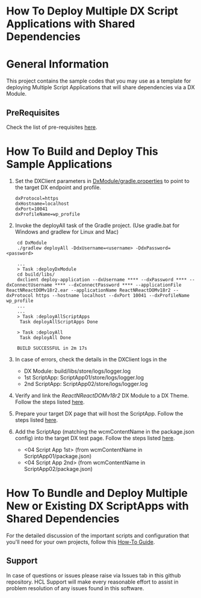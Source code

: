 # How To Deploy Multiple DX Script Applications with Shared Dependencies

# General Information
This project contains the sample codes that you may use as a template for deploying Multiple Script Applications that will share dependencies via a DX Module. 

## PreRequisites
Check the list of pre-requisites [here](https://pages.git.cwp.pnp-hcl.com/CWPdoc/dx-mkdocs/in-progress/guide_me/tutorials/scriptapps/pre_requisites/).

#  How To Build and Deploy This Sample Applications
1. Set the DXClient parameters in [DxModule/gradle.properties](DxModule/gradle.properties) to point to the target DX endpoint and profile.
    ```
   dxProtocol=https
   dxHostname=localhost
   dxPort=10041
   dxProfileName=wp_profile
    ```

2. Invoke the deployAll task of the Gradle project. (Use gradle.bat for Windows and gradlew for Linux and Mac)
``` 
    cd DxModule
    ./gradlew deployAll -DdxUsername=<username> -DdxPassword=<password>
``` 
``` 
    ...
    > Task :deployDxModule
    cd build/libs/
    dxclient deploy-application --dxUsername **** --dxPassword **** --dxConnectUsername **** --dxConnectPassword **** --applicationFile ReactNReactDOMv18r2.ear --applicationName ReactNReactDOMv18r2 --dxProtocol https --hostname localhost --dxPort 10041 --dxProfileName wp_profile
    ...
    ...
    > Task :deployAllScriptApps
     Task deployAllScriptApps Done
    
    > Task :deployAll
     Task deployAll Done
    
    BUILD SUCCESSFUL in 2m 17s
```

3. In case of errors, check the details in the DXClient logs in the 
   - DX Module: build/libs/store/logs/logger.log
   - 1st ScriptApp: ScriptApp01/store/logs/logger.log
   - 2nd ScriptApp: ScriptApp02/store/logs/logger.log

4. Verify and link the _ReactNReactDOMv18r2_ DX Module to a DX Theme. Follow the steps listed [here](https://pages.git.cwp.pnp-hcl.com/CWPdoc/dx-mkdocs/in-progress/guide_me/tutorials/scriptapps/common-setup/post-deployment/verify_link_module_to_theme/).

5. Prepare your target DX page that will host the ScriptApp. Follow the steps listed [here](https://pages.git.cwp.pnp-hcl.com/CWPdoc/dx-mkdocs/in-progress/guide_me/tutorials/scriptapps/common-setup/post-deployment/prepare_dx_page/).

6. Add the ScriptApp (matching the wcmContentName in the package.json config) into the target DX test page. Follow the steps listed [here](https://pages.git.cwp.pnp-hcl.com/CWPdoc/dx-mkdocs/in-progress/guide_me/tutorials/scriptapps/common-setup/post-deployment/add_scriptapp_to_page/).
   - <04 Script App 1st> (from wcmContentName in ScriptApp01/package.json)
   - <04 Script App 2nd> (from wcmContentName in ScriptApp02/package.json)

# How To Bundle and Deploy Multiple New or Existing DX ScriptApps with Shared Dependencies
For the detailed discussion of the important scripts and configuration that you'll need for your own projects, follow this [How-To Guide](https://pages.git.cwp.pnp-hcl.com/CWPdoc/dx-mkdocs/in-progress/guide_me/tutorials/scriptapps/how_to/04_apps_sharing_dependencies/).

## Support

In case of questions or issues please raise via Issues tab in this github repository. HCL Support will make every reasonable effort to assist in problem resolution of any issues found in this software.
